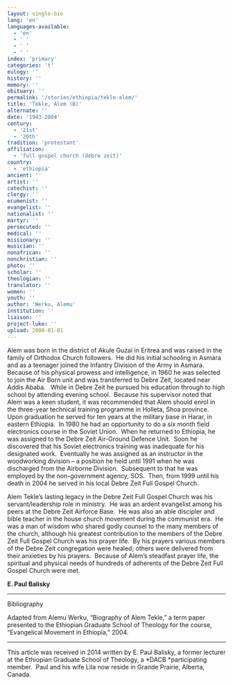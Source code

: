```yaml
---
layout: single-bio
lang: 'en'
languages-available:
  - 'en'
  - ' '
  - ' '
  - ' '
index: 'primary'
categories: 't'
eulogy: ''
history: ''
memory: ''
obituary: ''
permalink: '/stories/ethiopia/tekle-alem/'
title: 'Tekle, Alem (B)'
alternate: ''
date: '1943-2004'
century:
  - '21st'
  - '20th'
tradition: 'protestant'
affiliation:
  - 'full gospel church (debre zeit)'
country:
  - 'ethiopia'
ancient: ''
artist: ''
catechist: ''
clergy: ''
ecumenist: ''
evangelist: ''
nationalist: ''
martyr: ''
persecuted: ''
medical: ''
missionary: ''
musician: ''
nonafrican: ''
nonchristian: ''
photo: ''
scholar: ''
theologian: ''
translator: ''
women: ''
youth: ''
author: 'Werku, Alemu'
institution: ''
liaison: ''
project-luke: ''
upload: 2000-01-01
---
```



Alem was born in the district of Akule Guzai in Eritrea and  was raised in the family of Orthodox Church followers.  He did his initial schooling in Asmara and as  a teenager joined the Infantry Division of the Army in Asmara.  Because of his physical prowess and  intelligence, in 1960 he was selected to join the Air Born unit and was  transferred to Debre Zeit, located near Addis Ababa.   While in Debre Zeit he pursued his education  through to high school by attending evening school.  Because his supervisor noted that Alem was a  keen student, it was recommended that Alem should enrol in the three-year  technical training programme in Holleta, Shoa province.  Upon graduation he served for ten years at  the military base in Harar, in eastern Ethiopia.  In 1980 he had an opportunity to do a six  month field electronics course in the Soviet Union.  When he returned to Ethiopia, he was assigned  to the Debre Zeit Air-Ground Defence Unit.   Soon he discovered that his Soviet electronics training was inadequate for  his designated work.  Eventually he was  assigned as an instructor in the woodworking division – a position he held  until 1991 when he was discharged from the Airborne Division.  Subsequent to that he was employed by the  non-government agency, SOS.  Then, from  1999 until his death in 2004 he served in his local Debre Zeit Full Gospel  Church.

Alem Tekle&rsquo;s lasting legacy in the Debre Zeit Full Gospel  Church was his servant/leadership role in ministry.  He was an ardent evangelist among his peers  at the Debre Zeit Airforce Base.  He was  also an able discipler and bible teacher in the house church movement during  the communist era.  He was a man of  wisdom who shared godly counsel to the many members of the church, although his  greatest contribution to the members of the Debre Zeit Full Gospel Church was  his prayer life.  By his prayers various members  of the Debre Zeit congregation were healed; others were delivered from their  anxieties by his prayers.  Because of  Alem&rsquo;s steadfast prayer life, the spiritual and physical needs of hundreds of  adherents of the Debre Zeit Full Gospel Church were met.

**E. Paul Balisky**

---

Bibliography

Adapted from Alemu Werku, &ldquo;Biography of Alem Tekle,&rdquo;  a term paper presented to the Ethiopian Graduate School of Theology for the  course, &ldquo;Evangelical Movement in Ethiopia,&rdquo; 2004.

---

This article was received in 2014 written by E. Paul  Balisky, a former lecturer at the Ethiopian Graduate School of Theology, a *DACB *participating member.  Paul and his wife Lila now reside in Grande  Prairie, Alberta, Canada.